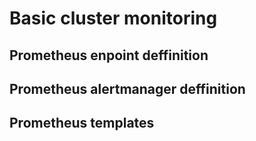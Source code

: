 # Basic cluster monitoring


## Prometheus enpoint deffinition



## Prometheus alertmanager deffinition



## Prometheus templates